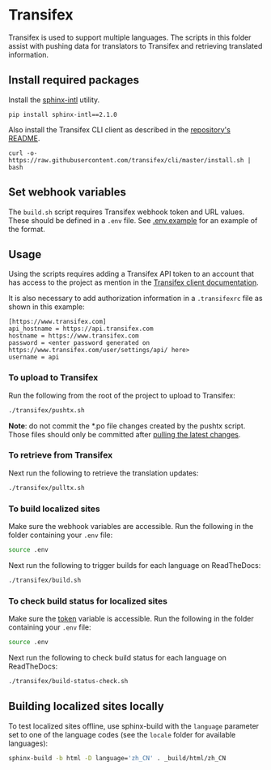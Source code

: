 # Transifex

Transifex is used to support multiple languages. The scripts in this folder assist with pushing data
for translators to Transifex and retrieving translated information.

## Install required packages

Install the [sphinx-intl](https://pypi.org/project/sphinx-intl/) utility.

```shell
pip install sphinx-intl==2.1.0
```

Also install the Transifex CLI client as described in the [repository's
README](https://github.com/transifex/cli/tree/devel#transifex-client).

``` shell
curl -o- https://raw.githubusercontent.com/transifex/cli/master/install.sh | bash
```

## Set webhook variables

The `build.sh` script requires Transifex webhook token and URL values. These should be defined in a
`.env` file. See [.env.example](.env.example) for an example of the format.

## Usage

Using the scripts requires adding a Transifex API token to an account that has access to the project
as mention in the [Transifex client
documentation](https://docs.transifex.com/client/introduction#authenticating).

It is also necessary to add authorization information in a `.transifexrc` file as shown in this
example:

```text
[https://www.transifex.com]
api_hostname = https://api.transifex.com
hostname = https://www.transifex.com
password = <enter password generated on https://www.transifex.com/user/settings/api/ here>
username = api
```

### To upload to Transifex

Run the following from the root of the project to upload to Transifex:

``` bash
./transifex/pushtx.sh
```

**Note**: do not commit the *.po file changes created by the pushtx script. Those files should only
be committed after [pulling the latest changes](#to-retrieve-from-transifex).

### To retrieve from Transifex

Next run the following to retrieve the translation updates:

``` bash
./transifex/pulltx.sh
```

### To build localized sites

Make sure the webhook variables are accessible. Run the following in the folder containing your
`.env` file:

``` bash
source .env
```

Next run the following to trigger builds for each language on ReadTheDocs:

``` bash
./transifex/build.sh
```

### To check build status for localized sites

Make sure the [token](https://docs.readthedocs.io/en/stable/api/v3.html#token) variable is
accessible. Run the following in the folder containing your `.env` file:

``` bash
source .env
```

Next run the following to check build status for each language on ReadTheDocs:

``` bash
./transifex/build-status-check.sh
```

## Building localized sites locally

To test localized sites offline, use sphinx-build with the `language` parameter set to one of the
language codes (see the `locale` folder for available languages):

``` bash
sphinx-build -b html -D language='zh_CN' . _build/html/zh_CN
```
